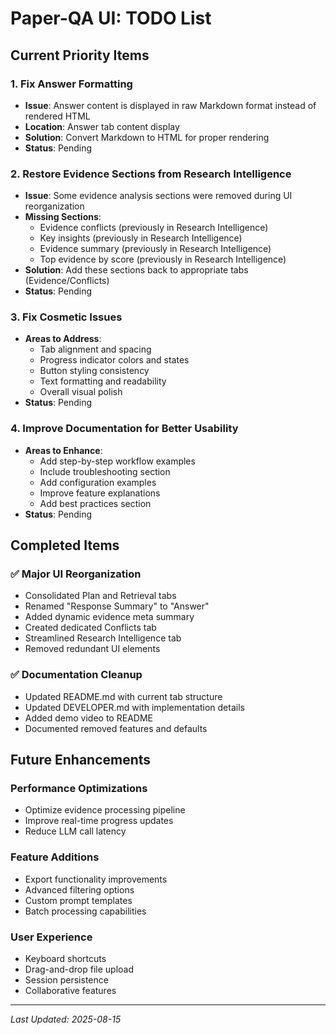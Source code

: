 # Paper-QA UI: TODO List

## Current Priority Items

### 1. Fix Answer Formatting
- **Issue**: Answer content is displayed in raw Markdown format instead of rendered HTML
- **Location**: Answer tab content display
- **Solution**: Convert Markdown to HTML for proper rendering
- **Status**: Pending

### 2. Restore Evidence Sections from Research Intelligence
- **Issue**: Some evidence analysis sections were removed during UI reorganization
- **Missing Sections**:
  - Evidence conflicts (previously in Research Intelligence)
  - Key insights (previously in Research Intelligence) 
  - Evidence summary (previously in Research Intelligence)
  - Top evidence by score (previously in Research Intelligence)
- **Solution**: Add these sections back to appropriate tabs (Evidence/Conflicts)
- **Status**: Pending

### 3. Fix Cosmetic Issues
- **Areas to Address**:
  - Tab alignment and spacing
  - Progress indicator colors and states
  - Button styling consistency
  - Text formatting and readability
  - Overall visual polish
- **Status**: Pending

### 4. Improve Documentation for Better Usability
- **Areas to Enhance**:
  - Add step-by-step workflow examples
  - Include troubleshooting section
  - Add configuration examples
  - Improve feature explanations
  - Add best practices section
- **Status**: Pending

## Completed Items

### ✅ Major UI Reorganization
- Consolidated Plan and Retrieval tabs
- Renamed "Response Summary" to "Answer"
- Added dynamic evidence meta summary
- Created dedicated Conflicts tab
- Streamlined Research Intelligence tab
- Removed redundant UI elements

### ✅ Documentation Cleanup
- Updated README.md with current tab structure
- Updated DEVELOPER.md with implementation details
- Added demo video to README
- Documented removed features and defaults

## Future Enhancements

### Performance Optimizations
- Optimize evidence processing pipeline
- Improve real-time progress updates
- Reduce LLM call latency

### Feature Additions
- Export functionality improvements
- Advanced filtering options
- Custom prompt templates
- Batch processing capabilities

### User Experience
- Keyboard shortcuts
- Drag-and-drop file upload
- Session persistence
- Collaborative features

---
*Last Updated: 2025-08-15*
